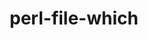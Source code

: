 ---
title: "perl-file-which"
layout: cache
categories: [package, develop-2023-10-08]
meta: {"versions": ["1.27"], "compilers": ["gcc@=11.1.0", "gcc@=11.3.0", "gcc@=11.4.0"], "oss": ["ubuntu20.04", "ubuntu22.04"], "platforms": ["linux"], "targets": ["x86_64_v3"], "stacks": ["e4s", "gpu-tests", "ml-linux-x86_64-rocm", "root"], "num_specs": 3, "num_specs_by_stack": {"gpu-tests": 1, "root": 3, "e4s": 1, "ml-linux-x86_64-rocm": 1}}
spec_details: [{"hash": "f36yibg44he7vpl3uoigjp7tylwnveaa", "compiler": "gcc@=11.1.0", "versions": ["1.27"], "os": "ubuntu20.04", "platform": "linux", "target": "x86_64_v3", "variants": ["build_system=perl"], "stacks": ["gpu-tests", "root"], "size": "-", "tarball": "https://binaries.spack.io/develop-2023-10-08/build_cache/linux-ubuntu20.04-x86_64_v3/gcc-11.1.0/perl-file-which-1.27/linux-ubuntu20.04-x86_64_v3-gcc-11.1.0-perl-file-which-1.27-f36yibg44he7vpl3uoigjp7tylwnveaa.spack"}, {"hash": "aoikf4zt5zsalgjjju6odkfuv4xjb2qr", "compiler": "gcc@=11.4.0", "versions": ["1.27"], "os": "ubuntu20.04", "platform": "linux", "target": "x86_64_v3", "variants": ["build_system=perl"], "stacks": ["e4s", "root"], "size": "-", "tarball": "https://binaries.spack.io/develop-2023-10-08/build_cache/linux-ubuntu20.04-x86_64_v3/gcc-11.4.0/perl-file-which-1.27/linux-ubuntu20.04-x86_64_v3-gcc-11.4.0-perl-file-which-1.27-aoikf4zt5zsalgjjju6odkfuv4xjb2qr.spack"}, {"hash": "rexpiyuuk36cm7yvyq23kzb6rpjn7cwv", "compiler": "gcc@=11.3.0", "versions": ["1.27"], "os": "ubuntu22.04", "platform": "linux", "target": "x86_64_v3", "variants": ["build_system=perl"], "stacks": ["ml-linux-x86_64-rocm", "root"], "size": "-", "tarball": "https://binaries.spack.io/develop-2023-10-08/build_cache/linux-ubuntu22.04-x86_64_v3/gcc-11.3.0/perl-file-which-1.27/linux-ubuntu22.04-x86_64_v3-gcc-11.3.0-perl-file-which-1.27-rexpiyuuk36cm7yvyq23kzb6rpjn7cwv.spack"}]
---